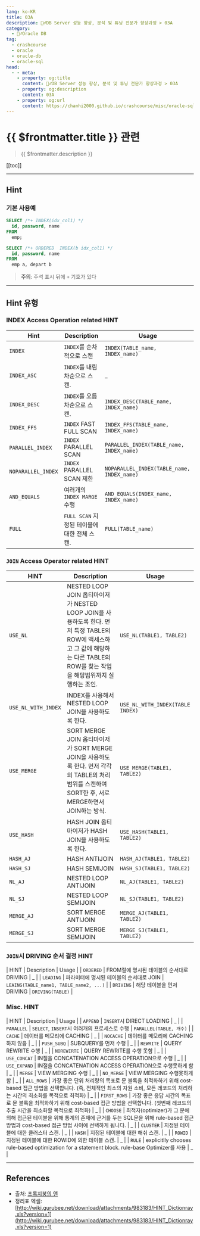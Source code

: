 ```yaml
---
lang: ko-KR
title: 03A
description: 🙆‍♂️DB Server 성능 향상, 분석 및 튜닝 전문가 향상과정 > 03A
category:
  - 🙆‍♂️Oracle DB
tag: 
  - crashcourse
  - oracle
  - oracle-db
  - oracle-sql
head:
  - - meta:
    - property: og:title
      content: 🙆‍♂️DB Server 성능 향상, 분석 및 튜닝 전문가 향상과정 > 03A
    - property: og:description
      content: 03A
    - property: og:url
      content: https://chanhi2000.github.io/crashcourse/misc/oracle-sql-db-tuning/03a.html
---
```


# {{ $frontmatter.title }} 관련

> {{ $frontmatter.description }}

[[toc]]

---

## Hint

### 기본 사용예

```sql
SELECT /*+ INDEX(idx_col1) */ 
  id, password, name
FROM 
  emp;

SELECT /*+ ORDERED  INDEX(b idx_col1) */ 
  id, password, name
FROM
  emp a, depart b
```
> __주의__: 주석 표시 뒤에 `+` 기호가 있다

---

## Hint 유형

### INDEX Access Operation related HINT

| Hint | Description | Usage |
| ---- | ------- | ----- |
| `INDEX` |  `INDEX`를 순차적으로 스캔 | `INDEX(TABLE_name, INDEX_name)` |
| `INDEX_ASC` | `INDEX`를 내림차순으로 스캔. | _ | 
| `INDEX_DESC` | `INDEX`를 오름차순으로 스캔. | `INDEX_DESC(TABLE_name, INDEX_name)` |
| `INDEX_FFS` | `INDEX` FAST FULL SCAN | `INDEX_FFS(TABLE_name, INDEX_name)` |
| `PARALLEL_INDEX` | `INDEX` PARALLEL SCAN | `PARALLEL_INDEX(TABLE_name, INDEX_name)` |
| `NOPARALLEL_INDEX` | `INDEX` PARALLEL SCAN 제한 | `NOPARALLEL_INDEX(TABLE_name, INDEX_name)` |
| `AND_EQUALS` | 여러개의 `INDEX MARGE` 수행 | `AND_EQUALS(INDEX_name, INDEX_name)` |
| `FULL` | `FULL SCAN` 지정된 테이블에 대한 전체 스캔. | `FULL(TABLE_name)` |


### `JOIN` Access Operator related HINT

| HINT | Description | Usage |  
| ---- | ----------- | ----- |
| `USE_NL` | NESTED LOOP JOIN 옵티마이저가 NESTED LOOP JOIN을 사용하도록 한다. 먼저 특정 TABLE의 ROW에 액세스하고 그 값에 해당하는 다른 TABLE의 ROW를 찾는 작업을 해당범위까지 실행하는 조인. | `USE_NL(TABLE1, TABLE2)` |
| `USE_NL_WITH_INDEX` | INDEX를 사용해서 NESTED LOOP JOIN을 사용하도록 한다. |  `USE_NL_WITH_INDEX(TABLE  INDEX)` |
| `USE_MERGE` | SORT MERGE JOIN 옵티마이저가 SORT MERGE JOIN을 사용하도록 한다.  먼저 각각의 TABLE의 처리 범위를 스캔하여 SORT한 후, 서로 MERGE하면서 JOIN하는 방식. | `USE_MERGE(TABLE1, TABLE2)` |
| `USE_HASH` | HASH JOIN 옵티마이저가 HASH JOIN을 사용하도록 한다. | `USE_HASH(TABLE1, TABLE2)` |
| `HASH_AJ` | HASH ANTIJOIN | `HASH_AJ(TABLE1, TABLE2)` |
| `HASH_SJ` | HASH SEMIJOIN | `HASH_SJ(TABLE1, TABLE2)` |
| `NL_AJ` | NESTED LOOP ANTIJOIN | `NL_AJ(TABLE1, TABLE2)` |
| `NL_SJ` | NESTED LOOP SEMIJOIN | `NL_SJ(TABLE1, TABLE2)` |
| `MERGE_AJ` | SORT MERGE ANTIJOIN | `MERGE_AJ(TABLE1, TABLE2)` |
| `MERGE_SJ` | SORT MERGE SEMIJOIN | `MERGE_SJ(TABLE1, TABLE2)` |


### `JOIN`시 DRIVING 순서 결정 HINT

| HINT | Description | Usage | 
| `ORDERED` | FROM절에 명시된 테이블의 순서대로 DRIVING | _ |
| `LEADING` | 파라미터에 명시된 테이블의 순서대로 JOIN | `LEAING(TABLE_name1, TABLE_name2, ...)` |
| `DRIVING` | 해당 테이블을 먼저 DRIVING | `DRIVING(TABLE)` |


### Misc. HINT

| HINT | Description | Usage | 
| `APPEND` | `INSERT`시 DIRECT LOADING | _ |
| `PARALLEL` | `SELECT`, `INSERT`시 여러개의 프로세스로 수행 | `PARALLEL(TABLE, 개수)` |
| `CACHE` | 데이터를 메모리에 CACHING | _ |
| `NOCACHE` | 데이터를 메모리에 CACHING하지 않음 | _ |
| `PUSH_SUBQ` | SUBQUERY를 먼저 수행 | _ |
| `REWRITE` | QUERY REWRITE 수행 | _ |
| `NOREWIRTE` | QUERY REWRITE를 수행 못함 | _ |
| `USE_CONCAT` | IN절을 CONCATENATION ACCESS OPERATION으로 수행 | _ |
| `USE_EXPAND` | IN절을 CONCATENATION ACCESS OPERATION으로 수행못하게 함 | _ |
| `MERGE` | VIEW MERGING 수행 | _ |
| `NO_MERGE` | VIEW MERGING 수행못하게 함 | _ |
| `ALL_ROWS` | 가장 좋은 단위 처리량의 목표로 문 블록을 최적화하기 위해 cost-based 접근 방법을 선택합니다. (즉, 전체적인 최소의 자원 소비, 모든 레코드의 처리하는 시간의 최소화를 목적으로 최적화) | _ |
| `FIRST_ROWS` | 가장 좋은 응답 시간의 목표로 문 블록을 최적화하기 위해 cost-based 접근 방법을 선택합니다. (첫번째 레코드의 추출 시간을 최소화할 목적으로 최적화) | _ |
| `CHOOSE` | 최적자(optimizer)가 그 문에 의해 접근된 테이블을 위해 통계의 존재에 근거를 두는 SQL문을 위해 rule-based 접근 방법과 cost-based 접근 방법 사이에 선택하게 됩니다. | _ |
| `CLUSTER` | 지정된 테이블에 대한 클러스터 스캔. | _ |
| `HASH` | 지정된 테이블에 대한 해쉬 스캔. | _ |
| `ROWID` | 지정된 테이블에 대한 ROWID에 의한 테이블 스캔. | _ |
| `RULE` | explicitlly chooses rule-based optimization for a statement block. rule-base Optimizer를 사용 | _ | 

---

## References 

- 출처: [초록지붕의 앤](http://annehouse.tistory.com/413)
- 정리표 엑샐: [http://wiki.gurubee.net/download/attachments/983183/HINT_Dictionray.xls?version=1](http://wiki.gurubee.net/download/attachments/983183/HINT_Dictionray.xls?version=1)
